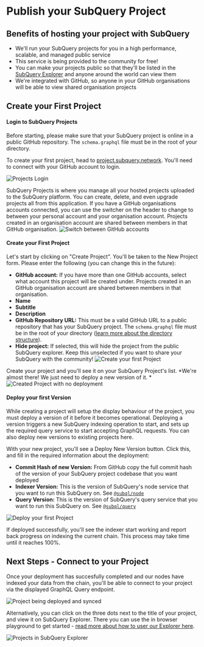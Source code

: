# Publish your SubQuery Project

## Benefits of hosting your project with SubQuery
- We'll run your SubQuery projects for you in a high performance, scalable, and managed public service
- This service is being provided to the community for free!
- You can make your projects public so that they'll be listed in the [SubQuery Explorer](https://explorer.subquery.network) and anyone around the world can view them
- We're integrated with GitHub, so anyone in your GitHub organisations will be able to view shared organisation projects

## Create your First Project

#### Login to SubQuery Projects

Before starting, please make sure that your SubQuery project is online in a public GitHub repository. The `schema.graphql` file must be in the root of your directory.

To create your first project, head to [project.subquery.network](https://project.subquery.network). You'll need to connect with your GitHub account to login.

![Projects Login](https://static.subquery.network/media/projects/projects-dashboard.png)

SubQuery Projects is where you manage all your hosted projects uploaded to the SubQuery platform. You can create, delete, and even upgrade projects all from this application. If you have a GitHub organisations accounts connected, you can use the switcher on the header to change to between your personal account and your organisation account. Projects created in an organisation account are shared between members in that GitHub organisation.
![Switch between GitHub accounts](https://static.subquery.network/media/projects/projects-account-switcher.png)

#### Create your First Project

Let's start by clicking on "Create Project". You'll be taken to the New Project form. Please enter the following (you can change this in the future):
- **GitHub account:** If you have more than one GitHub accounts, select what account this project will be created under. Projects created in an GitHub organisation account are shared between members in that organisation.
- **Name**
- **Subtitle**
- **Description**
- **GitHub Repository URL:** This must be a valid GitHub URL to a public repository that has your SubQuery project. The `schema.graphql` file must be in the root of your directory ([learn more about the directory structure](/create/directory_structure)).
- **Hide project:** If selected, this will hide the project from the public SubQuery explorer. Keep this unselected if you want to share your SubQuery with the community!
![Create your first Project](https://static.subquery.network/media/projects/projects-create.png)

Create your project and you'll see it on your SubQuery Project's list. *We're almost there! We just need to deploy a new version of it. *
![Created Project with no deployment](https://static.subquery.network/media/projects/projects-no-deployment.png)

#### Deploy your first Version

While creating a project will setup the display behaviour of the project, you must deploy a version of it before it becomes operational. Deploying a version triggers a new SubQuery indexing operation to start, and sets up the required query service to start accepting GraphQL requests. You can also deploy new versions to existing projects here.

With your new project, you'll see a Deploy New Version button. Click this, and fill in the required information about the deployment:
- **Commit Hash of new Version:** From GitHub copy the full commit hash of the version of your SubQuery project codebase that you want deployed
- **Indexer Version:** This is the version of SubQuery's node service that you want to run this SubQuery on. See [`@subql/node`](https://www.npmjs.com/package/@subql/node)
- **Query Version:** This is the version of SubQuery's query service that you want to run this SubQuery on. See [`@subql/query`](https://www.npmjs.com/package/@subql/query)

![Deploy your first Project](https://static.subquery.network/media/projects/projects-first-deployment.png)

If deployed successfully, you'll see the indexer start working and report back progress on indexing the current chain. This process may take time until it reaches 100%.

## Next Steps - Connect to your Project
Once your deployment has succesfully completed and our nodes have indexed your data from the chain, you'll be able to connect to your project via the displayed GraphQL Query endpoint.

![Project being deployed and synced](https://static.subquery.network/media/projects/projects-deploy-sync.png)

Alternatively, you can click on the three dots next to the title of your project, and view it on SubQuery Explorer. There you can use the in browser playground to get started - [read more about how to user our Explorer here](/query/query.html).

![Projects in SubQuery Explorer](https://static.subquery.network/media/projects/projects-explorer.png)
